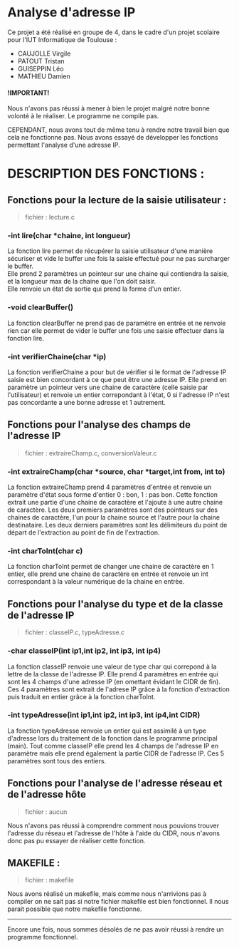 # Analyse d'adresse IP
Ce projet a été réalisé en groupe de 4, dans le cadre d'un projet scolaire pour l'IUT Informatique de Toulouse :  
* CAUJOLLE Virgile  
* PATOUT Tristan  
* GUISEPPIN Léo  
* MATHIEU Damien  

#### !IMPORTANT! 
Nous n'avons pas réussi à mener à bien le projet malgré notre bonne volonté à le réaliser. Le programme ne compile pas.  

CEPENDANT, nous avons tout de même tenu à rendre notre travail bien que cela ne fonctionne pas. Nous avons essayé de développer les fonctions
permettant l'analyse d'une adresse IP.  

# DESCRIPTION DES FONCTIONS :   

## Fonctions pour la lecture de la saisie utilisateur :
> fichier : lecture.c 

### -int lire(char \*chaine, int longueur)  

La fonction lire permet de récupérer la saisie utilisateur d'une manière sécuriser et vide le buffer une fois la saisie effectué pour ne pas surcharger le buffer.  
Elle prend 2 paramètres un pointeur sur une chaine qui contiendra la saisie, et la longueur max de la chaine que l'on doit saisir.  
Elle renvoie un état de sortie qui prend la forme d'un entier.

### -void clearBuffer()

La fonction clearBuffer ne prend pas de paramètre en entrée et ne renvoie rien car elle permet de vider le buffer une fois une saisie effectuer dans la fonction lire.
  
### -int verifierChaine(char \*ip)

La fonction verifierChaine a pour but de vérifier si le format de l'adresse IP saisie est bien concordant à ce que peut être une adresse IP.
Elle prend en paramètre un pointeur vers une chaine de caractère (celle saisie par l'utilisateur) et renvoie un entier correpondant à l'état, 0 si l'adresse IP n'est pas
concordante a une bonne adresse et 1 autrement.

## Fonctions pour l'analyse des champs de l'adresse IP
> fichier : extraireChamp.c, conversionValeur.c

### -int  extraireChamp(char \*source, char \*target,int from, int to)

La fonction extraireChamp prend 4 paramètres d'entrée et renvoie un paramètre d'état sous forme d'entier 0 : bon, 1 : pas bon. Cette fonction extrait une partie d'une chaine de caractère et l'ajoute à une autre chaine de caractère.
Les deux premiers paramètres sont des pointeurs sur des chaines de caractère, l'un pour la chaine source et l'autre pour la chaine destinataire. 
Les deux derniers paramètres sont les délimiteurs du point de départ de l'extraction au point de fin de l'extraction.

### -int charToInt(char c)

La fonction charToInt permet de changer une chaine de caractère en 1 entier, elle prend une chaine de caractère en entrée et renvoie un int correspondant à la valeur numérique de la chaine en entrèe.

## Fonctions pour l'analyse du type et de la classe de l'adresse IP
> fichier : classeIP.c, typeAdresse.c

### -char classeIP(int ip1,int ip2, int ip3, int ip4)

La fonction classeIP renvoie une valeur de type char qui correpond à la lettre de la classe de l'adresse IP. Elle prend 4 paramètres en entrée qui sont les 4 champs d'une adresse IP (en omettant évidant le CIDR de fin). Ces 4 paramètres sont extrait de l'adrese IP grâce à la fonction d'extraction puis traduit en entier grâce à la fonction charToInt.

### -int typeAdresse(int ip1,int ip2, int ip3, int ip4,int CIDR)

La fonction typeAdresse renvoie un entier qui est assimilé à un type d'adresse lors du traitement de la fonction dans le programme principal (main). Tout comme classeIP elle prend les 4 champs de l'adresse IP en paramètre mais elle prend également la partie CIDR de l'adresse IP. Ces 5 paramètres sont tous des entiers.

## Fonctions pour l'analyse de l'adresse réseau et de l'adresse hôte
> fichier : aucun

Nous n'avons pas réussi à comprendre comment nous pouvions trouver l'adresse du réseau et l'adresse de l'hôte à l'aide du CIDR, nous n'avons donc pas pu essayer de réaliser cette fonction.

## MAKEFILE :
> fichier : makefile

Nous avons réalisé un makefile, mais comme nous n'arrivions pas à compiler on ne sait pas si notre fichier makefile est bien fonctionnel. Il nous parait possible que notre makefile fonctionne.

-------

Encore une fois, nous sommes désolés de ne pas avoir réussi à rendre un programme fonctionnel.


